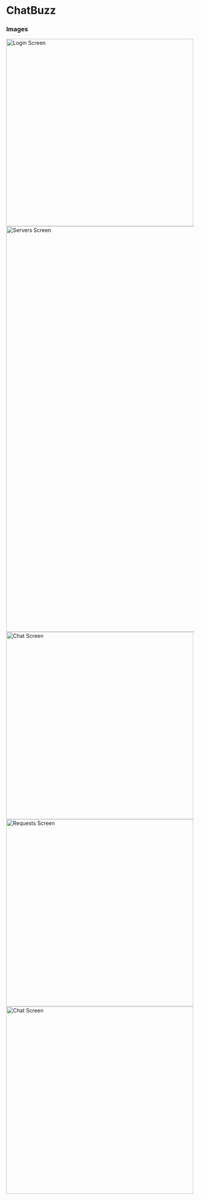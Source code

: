 # ChatBuzz



### Images
<img width="500" alt="Login Screen" src="https://github.com/dshreddy/ChatBuzz/assets/127737097/53902211-76b1-4999-ae57-a234dc43e099">
<img width="1083" alt="Servers Screen" src="https://github.com/dshreddy/ChatBuzz/assets/127737097/accbd673-f62b-465f-a35f-65e9b4bab1d6">
<img width="500" alt="Chat Screen" src="https://github.com/dshreddy/ChatBuzz/assets/127737097/f2c0781e-86cb-46e6-8940-e0f0fc80f605">
<img width="500" alt="Requests Screen" src="https://github.com/dshreddy/ChatBuzz/assets/127737097/2e1c1880-8a26-4f2b-b639-3bf824475584">
<img width="500" alt="Chat Screen" src="https://github.com/dshreddy/ChatBuzz/assets/127737097/572854c3-c607-45ca-a97d-7fc7dd9227ec">
